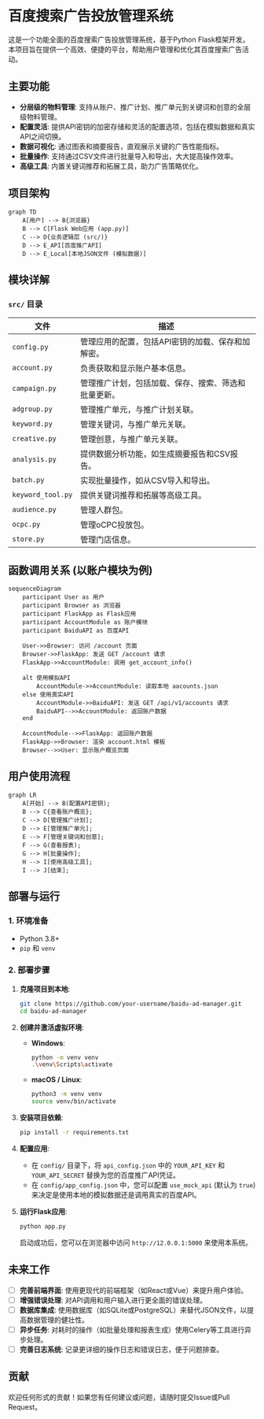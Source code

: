 # 百度搜索广告投放管理系统

这是一个功能全面的百度搜索广告投放管理系统，基于Python Flask框架开发。本项目旨在提供一个高效、便捷的平台，帮助用户管理和优化其百度搜索广告活动。

## 主要功能

- **分层级的物料管理**: 支持从账户、推广计划、推广单元到关键词和创意的全层级物料管理。
- **配置灵活**: 提供API密钥的加密存储和灵活的配置选项，包括在模拟数据和真实API之间切换。
- **数据可视化**: 通过图表和摘要报告，直观展示关键的广告性能指标。
- **批量操作**: 支持通过CSV文件进行批量导入和导出，大大提高操作效率。
- **高级工具**: 内置关键词推荐和拓展工具，助力广告策略优化。

## 项目架构

```mermaid
graph TD
    A[用户] --> B{浏览器}
    B --> C[Flask Web应用 (app.py)]
    C --> D{业务逻辑层 (src/)}
    D --> E_API[百度推广API]
    D --> E_Local[本地JSON文件 (模拟数据)]
```

## 模块详解

### `src/` 目录

| 文件 | 描述 |
|---|---|
| `config.py` | 管理应用的配置，包括API密钥的加载、保存和加解密。 |
| `account.py` | 负责获取和显示账户基本信息。 |
| `campaign.py` | 管理推广计划，包括加载、保存、搜索、筛选和批量更新。 |
| `adgroup.py` | 管理推广单元，与推广计划关联。 |
| `keyword.py` | 管理关键词，与推广单元关联。 |
| `creative.py` | 管理创意，与推广单元关联。 |
| `analysis.py` | 提供数据分析功能，如生成摘要报告和CSV报告。 |
| `batch.py` | 实现批量操作，如从CSV导入和导出。 |
| `keyword_tool.py` | 提供关键词推荐和拓展等高级工具。 |
| `audience.py` | 管理人群包。 |
| `ocpc.py` | 管理oCPC投放包。 |
| `store.py` | 管理门店信息。 |

## 函数调用关系 (以账户模块为例)

```mermaid
sequenceDiagram
    participant User as 用户
    participant Browser as 浏览器
    participant FlaskApp as Flask应用
    participant AccountModule as 账户模块
    participant BaiduAPI as 百度API

    User->>Browser: 访问 /account 页面
    Browser->>FlaskApp: 发送 GET /account 请求
    FlaskApp->>AccountModule: 调用 get_account_info()

    alt 使用模拟API
        AccountModule->>AccountModule: 读取本地 aacounts.json
    else 使用真实API
        AccountModule->>BaiduAPI: 发送 GET /api/v1/accounts 请求
        BaiduAPI-->>AccountModule: 返回账户数据
    end

    AccountModule-->>FlaskApp: 返回账户数据
    FlaskApp->>Browser: 渲染 account.html 模板
    Browser-->>User: 显示账户概览页面
```

## 用户使用流程

```mermaid
graph LR
    A[开始] --> B(配置API密钥);
    B --> C{查看账户概览};
    C --> D[管理推广计划];
    D --> E[管理推广单元];
    E --> F[管理关键词和创意];
    F --> G(查看报表);
    G --> H[批量操作];
    H --> I[使用高级工具];
    I --> J[结束];
```

## 部署与运行

### 1. 环境准备

- Python 3.8+
- `pip` 和 `venv`

### 2. 部署步骤

1.  **克隆项目到本地**:
    ```bash
    git clone https://github.com/your-username/baidu-ad-manager.git
    cd baidu-ad-manager
    ```

2.  **创建并激活虚拟环境**:
    -   **Windows**:
        ```bash
        python -m venv venv
        .\venv\Scripts\activate
        ```
    -   **macOS / Linux**:
        ```bash
        python3 -m venv venv
        source venv/bin/activate
        ```

3.  **安装项目依赖**:
    ```bash
    pip install -r requirements.txt
    ```

4.  **配置应用**:
    -   在 `config/` 目录下，将 `api_config.json` 中的 `YOUR_API_KEY` 和 `YOUR_API_SECRET` 替换为您的百度推广API凭证。
    -   在 `config/app_config.json` 中，您可以配置 `use_mock_api` (默认为 `true`) 来决定是使用本地的模拟数据还是调用真实的百度API。

5.  **运行Flask应用**:
    ```bash
    python app.py
    ```

    启动成功后，您可以在浏览器中访问 `http://12.0.0.1:5000` 来使用本系统。

## 未来工作

- [ ] **完善前端界面**: 使用更现代的前端框架（如React或Vue）来提升用户体验。
- [ ] **增强错误处理**: 对API调用和用户输入进行更全面的错误处理。
- [ ] **数据库集成**: 使用数据库（如SQLite或PostgreSQL）来替代JSON文件，以提高数据管理的健壮性。
- [ ] **异步任务**: 对耗时的操作（如批量处理和报表生成）使用Celery等工具进行异步处理。
- [ ] **完善日志系统**: 记录更详细的操作日志和错误日志，便于问题排查。

## 贡献

欢迎任何形式的贡献！如果您有任何建议或问题，请随时提交Issue或Pull Request。